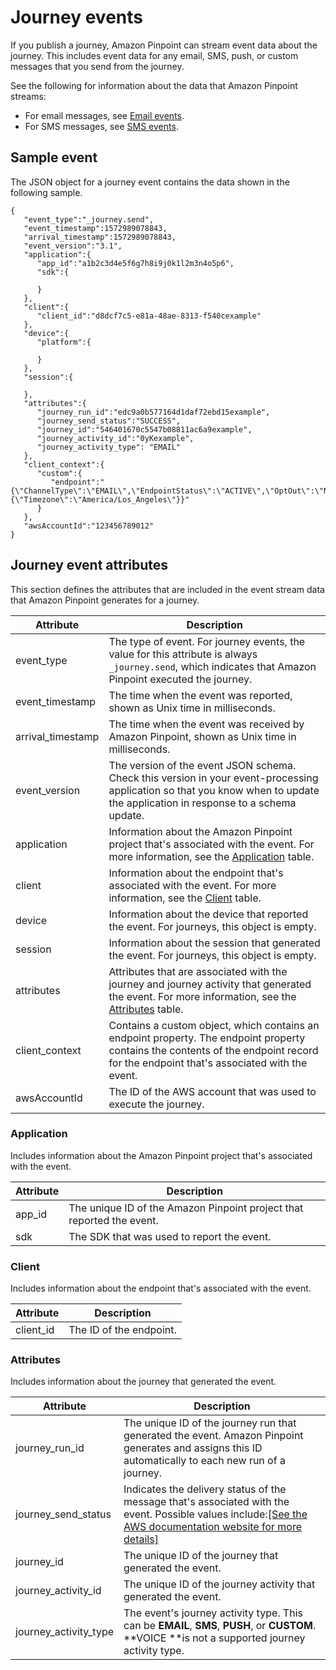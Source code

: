 # Journey events<a name="event-streams-data-journey"></a>

If you publish a journey, Amazon Pinpoint can stream event data about the journey\. This includes event data for any email, SMS, push, or custom messages that you send from the journey\. 

See the following for information about the data that Amazon Pinpoint streams:
+ For email messages, see [Email events](event-streams-data-email.md)\. 
+ For SMS messages, see [SMS events](https://docs.aws.amazon.com/pinpoint/latest/developerguide/event-streams-data-sms.html)\. 

## Sample event<a name="event-streams-data-journey-example"></a>

The JSON object for a journey event contains the data shown in the following sample\.

```
{
   "event_type":"_journey.send",
   "event_timestamp":1572989078843,
   "arrival_timestamp":1572989078843,
   "event_version":"3.1",
   "application":{
      "app_id":"a1b2c3d4e5f6g7h8i9j0k1l2m3n4o5p6",
      "sdk":{

      }
   },
   "client":{
      "client_id":"d8dcf7c5-e81a-48ae-8313-f540cexample"
   },
   "device":{
      "platform":{

      }
   },
   "session":{

   },
   "attributes":{
      "journey_run_id":"edc9a0b577164d1daf72ebd15example",
      "journey_send_status":"SUCCESS",
      "journey_id":"546401670c5547b08811ac6a9example",
      "journey_activity_id":"0yKexample",
      "journey_activity_type": "EMAIL"
   },
   "client_context":{
      "custom":{
         "endpoint":"{\"ChannelType\":\"EMAIL\",\"EndpointStatus\":\"ACTIVE\",\"OptOut\":\"NONE\",\"Demographic\":{\"Timezone\":\"America/Los_Angeles\"}}"
      }
   },
   "awsAccountId":"123456789012"
}
```

## Journey event attributes<a name="event-streams-data-journey-attributes"></a>

This section defines the attributes that are included in the event stream data that Amazon Pinpoint generates for a journey\.


| Attribute | Description | 
| --- | --- | 
| event\_type |  The type of event\. For journey events, the value for this attribute is always `_journey.send`, which indicates that Amazon Pinpoint executed the journey\.  | 
| event\_timestamp | The time when the event was reported, shown as Unix time in milliseconds\. | 
| arrival\_timestamp | The time when the event was received by Amazon Pinpoint, shown as Unix time in milliseconds\. | 
| event\_version |  The version of the event JSON schema\.  Check this version in your event\-processing application so that you know when to update the application in response to a schema update\.   | 
| application | Information about the Amazon Pinpoint project that's associated with the event\. For more information, see the [Application](#event-streams-data-journey-attributes-application) table\. | 
| client | Information about the endpoint that's associated with the event\. For more information, see the [Client](#event-streams-data-journey-attributes-client) table\. | 
| device | Information about the device that reported the event\. For journeys, this object is empty\. | 
| session | Information about the session that generated the event\. For journeys, this object is empty\. | 
| attributes |  Attributes that are associated with the journey and journey activity that generated the event\. For more information, see the [Attributes](#event-streams-data-journey-attributes-attrs) table\.  | 
| client\_context | Contains a custom object, which contains an endpoint property\. The endpoint property contains the contents of the endpoint record for the endpoint that's associated with the event\. | 
| awsAccountId |  The ID of the AWS account that was used to execute the journey\.  | 

### Application<a name="event-streams-data-journey-attributes-application"></a>

Includes information about the Amazon Pinpoint project that's associated with the event\.


| Attribute | Description | 
| --- | --- | 
| app\_id |  The unique ID of the Amazon Pinpoint project that reported the event\.  | 
| sdk |  The SDK that was used to report the event\.   | 

### Client<a name="event-streams-data-journey-attributes-client"></a>

Includes information about the endpoint that's associated with the event\.


| Attribute | Description | 
| --- | --- | 
| client\_id | The ID of the endpoint\. | 

### Attributes<a name="event-streams-data-journey-attributes-attrs"></a>

Includes information about the journey that generated the event\.


| Attribute | Description | 
| --- | --- | 
| journey\_run\_id |  The unique ID of the journey run that generated the event\. Amazon Pinpoint generates and assigns this ID automatically to each new run of a journey\.  | 
| journey\_send\_status | Indicates the delivery status of the message that's associated with the event\. Possible values include:[\[See the AWS documentation website for more details\]](http://docs.aws.amazon.com/pinpoint/latest/developerguide/event-streams-data-journey.html) | 
| journey\_id | The unique ID of the journey that generated the event\. | 
| journey\_activity\_id | The unique ID of the journey activity that generated the event\. | 
| journey\_activity\_type | The event's journey activity type\. This can be **EMAIL**, **SMS**, **PUSH**, or **CUSTOM**\.  **VOICE **is not a supported journey activity type\. | 